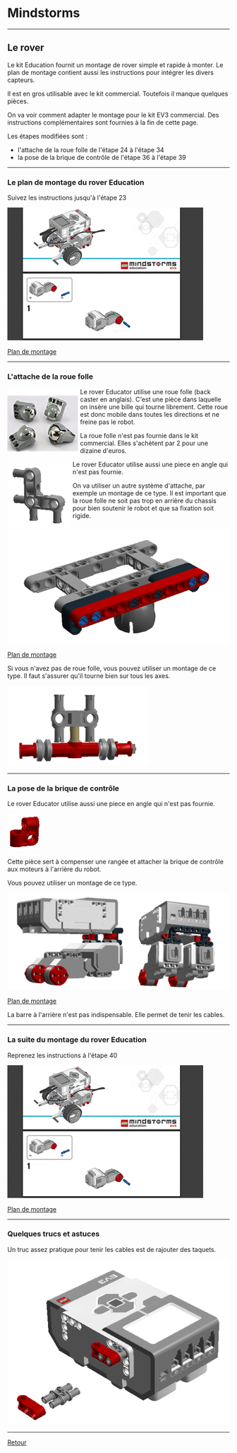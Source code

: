 # Mindstorms 

----

## Le rover 

Le kit Education fournit un montage de rover simple et rapide à monter. Le plan de montage contient aussi les instructions pour intégrer les divers capteurs.

Il est en gros utilisable avec le kit commercial. Toutefois il manque quelques pièces. 

On va voir comment adapter le montage pour le kit EV3 commercial. Des instructions complémentaires sont fournies à la fin de cette page.
 
Les étapes modifiées sont :

- l'attache de la roue folle de l'étape 24 à l'étape 34
- la pose de la brique de contrôle de l'étape 36 à l'étape 39

----

### Le plan de montage du rover Education

Suivez les instructions jusqu'à l'étape 23 

[![plan de montage rover](images/montage-rover.png)](http://robotsquare.com/wp-content/uploads/2013/10/45544_educator.pdf)

[Plan de montage](http://robotsquare.com/wp-content/uploads/2013/10/45544_educator.pdf)

----

### L'attache de la roue folle

<div style="float:left;margin-right:5px"><img src="images/back-caster.png"></div>
<div>
<p>
Le rover Educator utilise une roue folle (back caster en anglais). C'est une pièce dans laquelle on insère une bille qui tourne librement. Cette roue est donc mobile dans toutes les directions et ne freine pas le robot. 

La roue folle n'est pas fournie dans le kit commercial. Elles s'achètent par 2 pour une dizaine d'euros.
</p>
</div>

<div style="float:left;margin-right:5px"><img src="images/piece-manquante-1.png"></div>
<div>
<p>
Le rover Educator utilise aussi une piece en angle qui n'est pas fournie.

On va utiliser un autre système d'attache, par exemple un montage de ce type. Il est important que la roue folle ne soit pas trop en arrière du chassis pour bien soutenir le robot et que sa fixation soit rigide.

</p>
</div>


[![plan de roue folle](images/rover-roue-folle.png)](pdf/rover-roue-folle.pdf)

[Plan de montage](pdf/rover-roue-folle.pdf)


Si vous n'avez pas de roue folle, vous pouvez utiliser un montage de ce type. Il faut s'assurer qu'il tourne bien sur tous les axes.


![plan de roue folle alternative](images/rover-pseudo-roue.png)


----


### La pose de la brique de contrôle

Le rover Educator utilise aussi une piece en angle qui n'est pas fournie. 


![piece manquante](images/piece-manquante-2.png)

Cette pièce sert à compenser une rangée et attacher la brique de contrôle aux moteurs à l'arrière du robot.

Vous pouvez utiliser un montage de ce type.

[![plan de l'attache de la brique](images/pose-brique.png)](pdf/rover-pose-brique.pdf)

[Plan de montage](pdf/rover-pose-brique.pdf)

La barre  à l'arrière n'est pas indispensable. Elle permet de tenir les cables.

----

### La suite du montage du rover Education

Reprenez les instructions à l'étape 40 

[![plan de montage rover](images/montage-rover.png)](http://robotsquare.com/wp-content/uploads/2013/10/45544_educator.pdf)

[Plan de montage](http://robotsquare.com/wp-content/uploads/2013/10/45544_educator.pdf)

----

### Quelques trucs et astuces

Un truc assez pratique pour tenir les cables est de rajouter des taquets.

![Taquets](images/taquets.png)


----
[Retour](../index.md)
